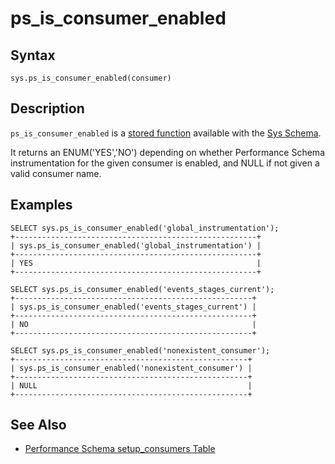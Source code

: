 
# ps_is_consumer_enabled

## Syntax


```
sys.ps_is_consumer_enabled(consumer)
```

## Description


`ps_is_consumer_enabled` is a [stored function](../../../../../../../server-usage/programming-customizing-mariadb/stored-routines/stored-functions/README.md) available with the [Sys Schema](../sys-schema-views/sys-schema-views-host_summary_by_statement_latency-and-xhost_summary_by_sta.md).


It returns an ENUM('YES','NO') depending on whether Performance Schema instrumentation for the given consumer is enabled, and NULL if not given a valid consumer name.


## Examples


```
SELECT sys.ps_is_consumer_enabled('global_instrumentation');
+------------------------------------------------------+
| sys.ps_is_consumer_enabled('global_instrumentation') |
+------------------------------------------------------+
| YES                                                  |
+------------------------------------------------------+

SELECT sys.ps_is_consumer_enabled('events_stages_current');
+-----------------------------------------------------+
| sys.ps_is_consumer_enabled('events_stages_current') |
+-----------------------------------------------------+
| NO                                                  |
+-----------------------------------------------------+

SELECT sys.ps_is_consumer_enabled('nonexistent_consumer');
+----------------------------------------------------+
| sys.ps_is_consumer_enabled('nonexistent_consumer') |
+----------------------------------------------------+
| NULL                                               |
+----------------------------------------------------+
```

## See Also


* [Performance Schema setup_consumers Table](../../performance-schema/performance-schema-tables/performance-schema-setup_consumers-table.md)

